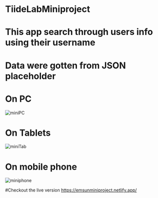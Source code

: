 # TiideLabMiniproject
# This app search through users info using their username
# Data were gotten from JSON placeholder
# On PC
![miniPC](https://user-images.githubusercontent.com/91549722/167649923-87602f1c-8e67-4f50-b530-3319dd7a5655.PNG)
# On Tablets
![miniTab](https://user-images.githubusercontent.com/91549722/167650109-149f1255-77af-4d39-9f80-d6b7bd5547b0.PNG)
# On mobile phone 
![miniphone](https://user-images.githubusercontent.com/91549722/167650248-75a1fff4-c96d-41a1-b67f-0e52443f38bb.PNG)

#Checkout the live version
https://emsunminiproject.netlify.app/
